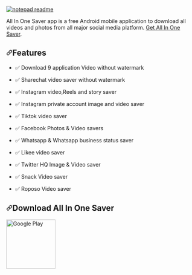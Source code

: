 <p dir="auto"><a target="_blank" rel="noopener noreferrer" href="https://user-images.githubusercontent.com/36028424/39695245-83b15cfc-521c-11e8-935c-c4a9cdcfbe90.png">
<img src="https://github.com/codemub/All-in-one-saver/blob/master/Screenshots/Allinonesaver%20(7).jpg" alt="notepad readme" style="max-width: 40%;"></a></p>

<p dir="auto">All In One Saver app is a free Android mobile application to download all videos and photos from all major social media platform. <a href="https://play.google.com/store/apps/details?id=com.manomar.allinonesaver1&hl=en_IN&gl=US">Get All In One Saver</a>.</p>

<h2 dir="auto"><a id="user-content-features" class="anchor" aria-hidden="true" href="#features"><svg class="octicon octicon-link" viewBox="0 0 16 16" version="1.1" 
width="16" height="16" aria-hidden="true"><path fill-rule="evenodd" d="M7.775 3.275a.75.75 0 001.06 1.06l1.25-1.25a2 2 0 112.83 2.83l-2.5 2.5a2 2 0 01-2.83 0 .75.75 
0 00-1.06 1.06 3.5 3.5 0 004.95 0l2.5-2.5a3.5 3.5 0 00-4.95-4.95l-1.25 1.25zm-4.69 9.64a2 2 0 010-2.83l2.5-2.5a2 2 0 012.83 0 .75.75 0 001.06-1.06 3.5 3.5 0 00-4.95 
0l-2.5 2.5a3.5 3.5 0 004.95 4.95l1.25-1.25a.75.75 0 00-1.06-1.06l-1.25 1.25a2 2 0 01-2.83 0z"></path></svg></a>Features</h2>

<ul dir="auto">
<li>
<p dir="auto">✅ Download 9 application Video without watermark</p>
</li>
<li>
<p dir="auto">✅ Sharechat video saver without watermark</p>
</li>
<li>
<p dir="auto">✅ Instagram video,Reels and story saver</p>
</li>
<li>
<p dir="auto">✅ Instagram private account image and video saver</p>
</li>
<li>
<p dir="auto">✅ Tiktok video saver</p>
</li>
<li>
<p dir="auto">✅ Facebook Photos & Video savers</p>
</li>
<li>
<p dir="auto">✅ Whatsapp & Whatsapp business status saver</p>
</li>
<li>
<p dir="auto">✅ Likee video saver</p>
</li>
<li>
<p dir="auto">✅ Twitter HQ Image & Video saver</p>
</li>
<li>
<p dir="auto">✅ Snack Video saver</p>
</li>
<li>
<p dir="auto">✅ Roposo Video saver</p>
</ul>


<h2 dir="auto"><a id="user-content-download" class="anchor" aria-hidden="true" href="#download"><svg class="octicon octicon-link" viewBox="0 0 16 16" version="1.1" 
width="16" height="16" aria-hidden="true"><path fill-rule="evenodd" d="M7.775 3.275a.75.75 0 001.06 1.06l1.25-1.25a2 2 0 112.83 2.83l-2.5 2.5a2 2 0 01-2.83 0 .75.75 
0 00-1.06 1.06 3.5 3.5 0 004.95 0l2.5-2.5a3.5 3.5 0 00-4.95-4.95l-1.25 1.25zm-4.69 9.64a2 2 0 010-2.83l2.5-2.5a2 2 0 012.83 0 .75.75 0 001.06-1.06 3.5 3.5 0 00-4.95 0l
-2.5 2.5a3.5 3.5 0 004.95 4.95l1.25-1.25a.75.75 0 00-1.06-1.06l-1.25 1.25a2 2 0 01-2.83 0z"></path></svg></a>Download All In One Saver</h2>


<a href="https://play.google.com/store/apps/details?id=com.manomar.allinonesaver1&hl=en_IN&gl=US" rel="nofollow"><img src="https://github.com/codemub/All-in-one-saver/blob/master/Screenshots/google-play-badge.png" alt="Google Play" height="130" align="middle" data-canonical-src="https://play.google.com/intl/en_us/badges/images/generic/en_badge_web_generic.png" 
style="max-width: 100%;"></a>
